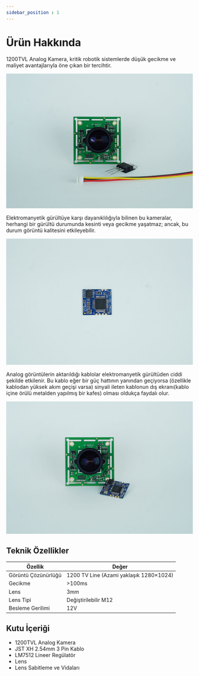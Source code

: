 ```yaml
---
sidebar_position : 1
---
```


# Ürün Hakkında

1200TVL Analog Kamera, kritik robotik sistemlerde düşük gecikme ve maliyet avantajlarıyla öne çıkan bir tercihtir.

![Analog Kamera](./image/ANALOG-e1651091586625.jpg)

Elektromanyetik gürültüye karşı dayanıklılığıyla bilinen bu kameralar, herhangi bir gürültü durumunda kesinti veya gecikme yaşatmaz; ancak, bu durum görüntü kalitesini etkileyebilir.

![Analog Kamera](./image/ANALOG-COZUCU-e1651093999299.jpg)

Analog görüntülerin aktarıldığı kablolar elektromanyetik gürültüden ciddi şekilde etkilenir. Bu kablo eğer bir güç hattının yanından geçiyorsa (özellikle kablodan yüksek akım geçişi varsa) sinyali ileten kablonun dış ekranı(kablo içine örülü metalden yapılmış bir kafes) olması oldukça faydalı olur.

![Analog Kamera](./image/ANALOG-COZUCU--e1651094050258.jpg)


## Teknik Özellikler

| Özellik             | Değer                                   |
|---------------------|-----------------------------------------|
| Görüntü Çözünürlüğü | 1200 TV Line (Azami yaklaşık 1280×1024) |
| Gecikme             | >100ms                                  |
| Lens                | 3mm                                     |
| Lens Tipi           | Değiştirilebilir M12                    |
| Besleme Gerilimi    | 12V                                     |

## Kutu İçeriği

- 1200TVL Analog Kamera
- JST XH 2.54mm 3 Pin Kablo
- LM7512 Lineer Regülatör
- Lens
- Lens Sabitleme ve Vidaları
